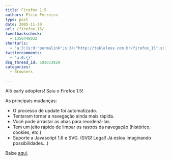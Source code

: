 ```yaml
---
title: Firefox 1.5
authors: Elcio Ferreira
type: post
date: 2005-11-30
url: /firefox_15/
tweetbackscheck:
  - 1356448032
shorturls:
  - 'a:3:{s:9:"permalink";s:34:"http://tableless.com.br/firefox_15";s:7:"tinyurl";s:26:"http://tinyurl.com/3c8px6n";s:4:"isgd";s:19:"http://is.gd/vc38A9";}'
twittercomments:
  - 'a:0:{}'
dsq_thread_id: 503033929
categories:
  - Browsers

---
```

Alô early adopters! Saiu o Firefox 1.5! 

As principais mudanças:

  * O processo de update foi automatizado.
  * Tentaram tornar a navegação ainda mais rápida.
  * Você pode arrastar as abas para reordená-las
  * Tem um jeito rápido de limpar os rastros da navegação (histórico, cookies, etc.)
  * Suporte a Javascript 1.6 e SVG. (SVG! Legal! Já estou imaginando possibilidades&#8230;)

Baixe [aqui][1].

 [1]: http://www.mozilla.com/firefox/ "firefox"